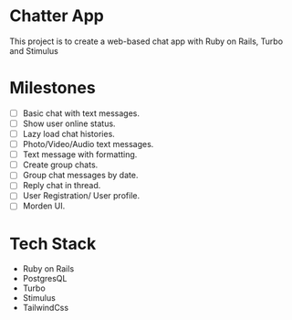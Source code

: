 # Chatter App

This project is to create a web-based chat app with Ruby on Rails, Turbo and Stimulus

# Milestones

- [ ] Basic chat with text messages.
- [ ] Show user online status.
- [ ] Lazy load chat histories.
- [ ] Photo/Video/Audio text messages.
- [ ] Text message with formatting.
- [ ] Create group chats.
- [ ] Group chat messages by date.
- [ ] Reply chat in thread.
- [ ] User Registration/ User profile.
- [ ] Morden UI.

# Tech Stack

- Ruby on Rails
- PostgresQL
- Turbo
- Stimulus
- TailwindCss
